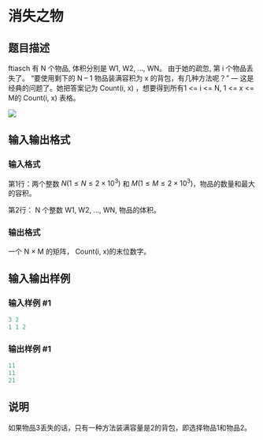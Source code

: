 # 消失之物

## 题目描述

ftiasch 有 N 个物品, 体积分别是 W1, W2, …, WN。 由于她的疏忽, 第 i 个物品丢失了。 “要使用剩下的 N – 1 物品装满容积为 x 的背包，有几种方法呢？” — 这是经典的问题了。她把答案记为 Count(i, x) ，想要得到所有1 <= i <= N, 1 <= x <= M的 Count(i, x) 表格。

![](https://cdn.luogu.com.cn/upload/pic/13426.png)

## 输入输出格式

### 输入格式

第1行：两个整数 $N (1 ≤ N ≤ 2 × 10^3)$ 和 $M (1 ≤ M ≤ 2 × 10^3)$，物品的数量和最大的容积。

第2行： N 个整数 W1, W2, …, WN, 物品的体积。

### 输出格式

一个 N × M 的矩阵， Count(i, x)的末位数字。

## 输入输出样例

### 输入样例 #1

```cpp
3 2
1 1 2
```


### 输出样例 #1

```cpp
11
11
21
```


## 说明

如果物品3丢失的话，只有一种方法装满容量是2的背包，即选择物品1和物品2。

